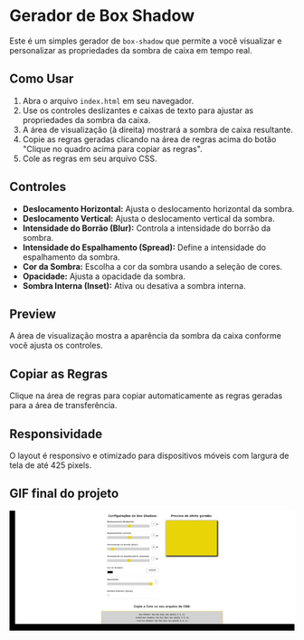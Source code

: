 # Gerador de Box Shadow

Este é um simples gerador de `box-shadow` que permite a você visualizar e personalizar as propriedades da sombra de caixa em tempo real.

## Como Usar

1. Abra o arquivo `index.html` em seu navegador.
2. Use os controles deslizantes e caixas de texto para ajustar as propriedades da sombra da caixa.
3. A área de visualização (à direita) mostrará a sombra de caixa resultante.
4. Copie as regras geradas clicando na área de regras acima do botão "Clique no quadro acima para copiar as regras".
5. Cole as regras em seu arquivo CSS.

## Controles

- **Deslocamento Horizontal:** Ajusta o deslocamento horizontal da sombra.
- **Deslocamento Vertical:** Ajusta o deslocamento vertical da sombra.
- **Intensidade do Borrão (Blur):** Controla a intensidade do borrão da sombra.
- **Intensidade do Espalhamento (Spread):** Define a intensidade do espalhamento da sombra.
- **Cor da Sombra:** Escolha a cor da sombra usando a seleção de cores.
- **Opacidade:** Ajusta a opacidade da sombra.
- **Sombra Interna (Inset):** Ativa ou desativa a sombra interna.

## Preview

A área de visualização mostra a aparência da sombra da caixa conforme você ajusta os controles.

## Copiar as Regras

Clique na área de regras para copiar automaticamente as regras geradas para a área de transferência.

## Responsividade

O layout é responsivo e otimizado para dispositivos móveis com largura de tela de até 425 pixels.

## GIF final do projeto

![gif do projeto](gid-do-projeto.gif)
